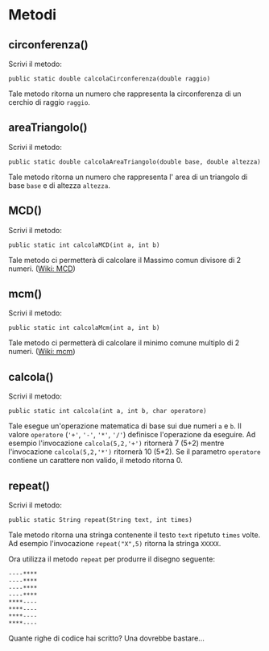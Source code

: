 # Metodi

## circonferenza()
Scrivi il metodo:

`public static double calcolaCirconferenza(double raggio)`

Tale metodo ritorna un numero che rappresenta la circonferenza di un cerchio di raggio `raggio`.

## areaTriangolo()
Scrivi il metodo:

`public static double calcolaAreaTriangolo(double base, double altezza)`

Tale metodo ritorna un numero che rappresenta l' area di un triangolo di base `base` e di altezza `altezza`.



## MCD()
Scrivi il metodo:

`public static int calcolaMCD(int a, int b)`

Tale metodo ci permetterà di calcolare il Massimo comun divisore di 2 numeri. ([Wiki: MCD](https://it.wikipedia.org/wiki/Massimo_comun_divisore))

## mcm()
Scrivi il metodo:

`public static int calcolaMcm(int a, int b)`

Tale metodo ci permetterà di calcolare il minimo comune multiplo di 2 numeri. ([Wiki: mcm](https://it.wikipedia.org/wiki/Minimo_comune_multiplo))



## calcola()
Scrivi il metodo:

`public static int calcola(int a, int b, char operatore)`

Tale esegue un'operazione matematica di base sui due numeri `a` e `b`. Il valore `operatore` (`'+'`, `'-'`, `'*'`, `'/'`) definisce l'operazione da eseguire. Ad esempio l'invocazione `calcola(5,2,'+')` ritornerà 7 (5+2) mentre l'invocazione `calcola(5,2,'*')` ritornerà 10 (5*2). Se il parametro `operatore` contiene un carattere non valido, il metodo ritorna 0.



## repeat()
Scrivi il metodo:

`public static String repeat(String text, int times)`

Tale metodo ritorna una stringa contenente il testo `text` ripetuto `times` volte. Ad esempio l'invocazione `repeat("X",5)` ritorna la stringa `XXXXX`.

Ora utilizza il metodo `repeat` per produrre il disegno seguente:

~~~text
----****
----****
----****
----****
****----
****----
****----
****----
~~~

Quante righe di codice hai scritto? Una dovrebbe bastare...

<!--

## trenino()
Scrivi la classe Serpente che contiene i seguenti metodi:

`public static String stampaTesta()`
`public static String stampaCorpo()`
`public static String stampaCoda()`

Richiama i metodi in maniera da


   /\
  /  \
  |  |
  ¦  ¦
 |    |
 ______


-->